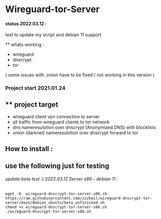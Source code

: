 # Wireguard-tor-Server 


#### status 2022.03.12 : 
test to update my script and debian 11 support

** whats working :  
* wireguard
* dnscrypt
* tor

( some issues with .onion have to be fixed  / not working in this version )

### Project start 2021.01.24

## ** project target 
* wireguard client vpn connection to server 
* all traffic from wireguard clients to tor network
* dns nameresulotion over dnscrypt (Anonymized DNS) with blocklists
* onion (darknet) nameresulotion over dnscrypt forward to tor

## How to install :  
## use the following just for testing 


###### update beta test :) 2022.03.12  Server x86 - debian 11 :
```
wget -O  wireguard-dnscrypt-tor-server-x86.sh https://raw.githubusercontent.com/zzzkeil/wireguard-dnscrypt-tor-server/main/debian_ubuntu/beta_unfinished.sh
chmod +x wireguard-dnscrypt-tor-server-x86.sh
./wireguard-dnscrypt-tor-server-x86.sh
```



